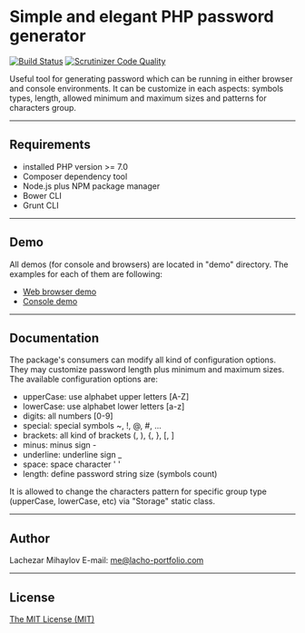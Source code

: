 Simple and elegant PHP password generator
======================

[![Build Status](https://travis-ci.org/lmihaylov2512/pass-generator.svg?branch=master)](https://travis-ci.org/lmihaylov2512/pass-generator) [![Scrutinizer Code Quality](https://scrutinizer-ci.com/g/lmihaylov2512/pass-generator/badges/quality-score.png?b=master)](https://scrutinizer-ci.com/g/lmihaylov2512/pass-generator/?branch=master)

Useful tool for generating password which can be running in either browser and console environments. It can be customize in each aspects: symbols types, length, allowed minimum and maximum sizes and patterns for characters group.

----------------------

Requirements
----------------------

 - installed PHP version >= 7.0
 - Composer dependency tool
 - Node.js plus NPM package manager
 - Bower CLI
 - Grunt CLI

----------------------

Demo
----------------------
All demos (for console and browsers) are located in "demo" directory. The examples for each of them are following:

 - [Web browser demo](http://pass-generator.lmihaylov.com)
 - [Console demo](demo/console/demo_cli.php)

----------------------

Documentation
----------------------

The package's consumers can modify all kind of configuration options. They may customize password length plus minimum and maximum sizes.
The available configuration options are:

 - upperCase: use alphabet upper letters [A-Z]
 - lowerCase: use alphabet lower letters [a-z]
 - digits: all numbers [0-9]
 - special: special symbols ~, !, @, #, ...
 - brackets: all kind of brackets (, ), {, }, [, ]
 - minus: minus sign -
 - underline: underline sign _
 - space: space character ' '
 - length: define password string size (symbols count)
 
It is allowed to change the characters pattern for specific group type (upperCase, lowerCase, etc) via "Storage" static class.

----------------------

Author
----------------------
Lachezar Mihaylov
E-mail: [me@lacho-portfolio.com](me@lacho-portfolio.com)

----------------------

License
----------------------
[The MIT License (MIT)](LICENSE.md)
